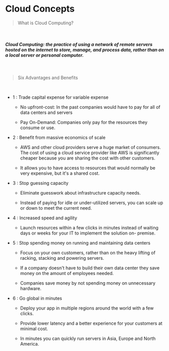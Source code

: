 <h1>Cloud Concepts </h1>

<blockquote>What is Cloud Computing? </blockquote>

<br>

##### <strong>Cloud Computing</strong>: the practice of using a network of remote servers hosted on the internet to store, manage, and process data, rather than on a local server or personal computer.

<br>

<blockquote>Six Advantages and Benefits</blockquote>
<br>

-   1 : Trade capital expense for variable expense

    -   No upfront-cost: In the past companies would have to pay for all of data centers and servers

    -   Pay On-Demand: Companies only pay for the resources they consume or use.

-   2 : Benefit from massive economics of scale

    -   AWS and other cloud providers serve a huge market of consumers. The cost of using a cloud service provider like AWS is significantly cheaper because you are sharing the cost with other customers.

    -   It allows you to have access to resources that would normally be very expensive, but it's a shared cost.

-   3 : Stop guessing capacity

    -   Eliminate guesswork about infrastructure capacity needs.

    -   Instead of paying for idle or under-utilized servers, you can scale up or down to meet the current need.

-   4 : Increased speed and agility

    -   Launch resources within a few clicks in minutes instead of waiting days or weeks for your IT to implement the solution on- premise.

-   5 : Stop spending money on running and maintaining data centers

    -   Focus on your own customers, rather than on the heavy lifting of racking, stacking and powering servers.

    -   If a company doesn't have to build their own data center they save money on the amount of employees needed.

    -   Companies save money by not spending money on unnecessary hardware.

-   6 : Go global in minutes

    -   Deploy your app in multiple regions around the world with a few clicks.

    -   Provide lower latency and a better experience for your customers at minimal cost.

    -   In minutes you can quickly run servers in Asia, Europe and North America.

